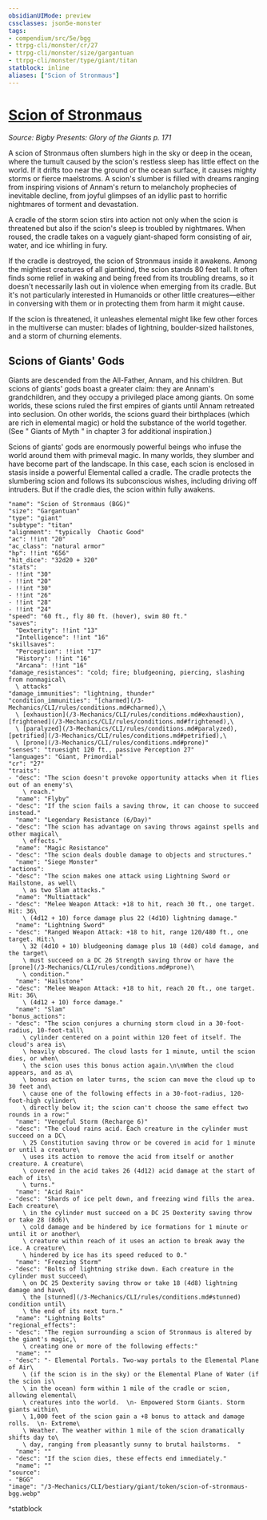 ```yaml
---
obsidianUIMode: preview
cssclasses: json5e-monster
tags:
- compendium/src/5e/bgg
- ttrpg-cli/monster/cr/27
- ttrpg-cli/monster/size/gargantuan
- ttrpg-cli/monster/type/giant/titan
statblock: inline
aliases: ["Scion of Stronmaus"]
---
```

# [Scion of Stronmaus](3-Mechanics\CLI\bestiary\giant/scion-of-stronmaus-bgg.md)
*Source: Bigby Presents: Glory of the Giants p. 171*  

A scion of Stronmaus often slumbers high in the sky or deep in the ocean, where the tumult caused by the scion's restless sleep has little effect on the world. If it drifts too near the ground or the ocean surface, it causes mighty storms or fierce maelstroms. A scion's slumber is filled with dreams ranging from inspiring visions of Annam's return to melancholy prophecies of inevitable decline, from joyful glimpses of an idyllic past to horrific nightmares of torment and devastation.

A cradle of the storm scion stirs into action not only when the scion is threatened but also if the scion's sleep is troubled by nightmares. When roused, the cradle takes on a vaguely giant-shaped form consisting of air, water, and ice whirling in fury.

If the cradle is destroyed, the scion of Stronmaus inside it awakens. Among the mightiest creatures of all giantkind, the scion stands 80 feet tall. It often finds some relief in waking and being freed from its troubling dreams, so it doesn't necessarily lash out in violence when emerging from its cradle. But it's not particularly interested in Humanoids or other little creatures—either in conversing with them or in protecting them from harm it might cause.

If the scion is threatened, it unleashes elemental might like few other forces in the multiverse can muster: blades of lightning, boulder-sized hailstones, and a storm of churning elements.

## Scions of Giants' Gods

Giants are descended from the All-Father, Annam, and his children. But scions of giants' gods boast a greater claim: they are Annam's grandchildren, and they occupy a privileged place among giants. On some worlds, these scions ruled the first empires of giants until Annam retreated into seclusion. On other worlds, the scions guard their birthplaces (which are rich in elemental magic) or hold the substance of the world together. (See " Giants of Myth " in chapter 3 for additional inspiration.)

Scions of giants' gods are enormously powerful beings who infuse the world around them with primeval magic. In many worlds, they slumber and have become part of the landscape. In this case, each scion is enclosed in stasis inside a powerful Elemental called a cradle. The cradle protects the slumbering scion and follows its subconscious wishes, including driving off intruders. But if the cradle dies, the scion within fully awakens.

```statblock
"name": "Scion of Stronmaus (BGG)"
"size": "Gargantuan"
"type": "giant"
"subtype": "titan"
"alignment": "typically  Chaotic Good"
"ac": !!int "20"
"ac_class": "natural armor"
"hp": !!int "656"
"hit_dice": "32d20 + 320"
"stats":
- !!int "30"
- !!int "20"
- !!int "30"
- !!int "26"
- !!int "28"
- !!int "24"
"speed": "60 ft., fly 80 ft. (hover), swim 80 ft."
"saves":
  "Dexterity": !!int "13"
  "Intelligence": !!int "16"
"skillsaves":
  "Perception": !!int "17"
  "History": !!int "16"
  "Arcana": !!int "16"
"damage_resistances": "cold; fire; bludgeoning, piercing, slashing from nonmagical\
  \ attacks"
"damage_immunities": "lightning, thunder"
"condition_immunities": "[charmed](/3-Mechanics/CLI/rules/conditions.md#charmed),\
  \ [exhaustion](/3-Mechanics/CLI/rules/conditions.md#exhaustion), [frightened](/3-Mechanics/CLI/rules/conditions.md#frightened),\
  \ [paralyzed](/3-Mechanics/CLI/rules/conditions.md#paralyzed), [petrified](/3-Mechanics/CLI/rules/conditions.md#petrified),\
  \ [prone](/3-Mechanics/CLI/rules/conditions.md#prone)"
"senses": "truesight 120 ft., passive Perception 27"
"languages": "Giant, Primordial"
"cr": "27"
"traits":
- "desc": "The scion doesn't provoke opportunity attacks when it flies out of an enemy's\
    \ reach."
  "name": "Flyby"
- "desc": "If the scion fails a saving throw, it can choose to succeed instead."
  "name": "Legendary Resistance (6/Day)"
- "desc": "The scion has advantage on saving throws against spells and other magical\
    \ effects."
  "name": "Magic Resistance"
- "desc": "The scion deals double damage to objects and structures."
  "name": "Siege Monster"
"actions":
- "desc": "The scion makes one attack using Lightning Sword or Hailstone, as well\
    \ as two Slam attacks."
  "name": "Multiattack"
- "desc": "Melee Weapon Attack: +18 to hit, reach 30 ft., one target. Hit: 36\
    \ (4d12 + 10) force damage plus 22 (4d10) lightning damage."
  "name": "Lightning Sword"
- "desc": "Ranged Weapon Attack: +18 to hit, range 120/480 ft., one target. Hit:\
    \ 32 (4d10 + 10) bludgeoning damage plus 18 (4d8) cold damage, and the target\
    \ must succeed on a DC 26 Strength saving throw or have the [prone](/3-Mechanics/CLI/rules/conditions.md#prone)\
    \ condition."
  "name": "Hailstone"
- "desc": "Melee Weapon Attack: +18 to hit, reach 20 ft., one target. Hit: 36\
    \ (4d12 + 10) force damage."
  "name": "Slam"
"bonus_actions":
- "desc": "The scion conjures a churning storm cloud in a 30-foot-radius, 10-foot-tall\
    \ cylinder centered on a point within 120 feet of itself. The cloud's area is\
    \ heavily obscured. The cloud lasts for 1 minute, until the scion dies, or when\
    \ the scion uses this bonus action again.\n\nWhen the cloud appears, and as a\
    \ bonus action on later turns, the scion can move the cloud up to 30 feet and\
    \ cause one of the following effects in a 30-foot-radius, 120-foot-high cylinder\
    \ directly below it; the scion can't choose the same effect two rounds in a row:"
  "name": "Vengeful Storm (Recharge 6)"
- "desc": "The cloud rains acid. Each creature in the cylinder must succeed on a DC\
    \ 25 Constitution saving throw or be covered in acid for 1 minute or until a creature\
    \ uses its action to remove the acid from itself or another creature. A creature\
    \ covered in the acid takes 26 (4d12) acid damage at the start of each of its\
    \ turns."
  "name": "Acid Rain"
- "desc": "Shards of ice pelt down, and freezing wind fills the area. Each creature\
    \ in the cylinder must succeed on a DC 25 Dexterity saving throw or take 28 (8d6)\
    \ cold damage and be hindered by ice formations for 1 minute or until it or another\
    \ creature within reach of it uses an action to break away the ice. A creature\
    \ hindered by ice has its speed reduced to 0."
  "name": "Freezing Storm"
- "desc": "Bolts of lightning strike down. Each creature in the cylinder must succeed\
    \ on DC 25 Dexterity saving throw or take 18 (4d8) lightning damage and have\
    \ the [stunned](/3-Mechanics/CLI/rules/conditions.md#stunned) condition until\
    \ the end of its next turn."
  "name": "Lightning Bolts"
"regional_effects":
- "desc": "The region surrounding a scion of Stronmaus is altered by the giant's magic,\
    \ creating one or more of the following effects:"
  "name": ""
- "desc": "- Elemental Portals. Two-way portals to the Elemental Plane of Air\
    \ (if the scion is in the sky) or the Elemental Plane of Water (if the scion is\
    \ in the ocean) form within 1 mile of the cradle or scion, allowing elemental\
    \ creatures into the world.  \n- Empowered Storm Giants. Storm giants within\
    \ 1,000 feet of the scion gain a +8 bonus to attack and damage rolls.  \n- Extreme\
    \ Weather. The weather within 1 mile of the scion dramatically shifts day to\
    \ day, ranging from pleasantly sunny to brutal hailstorms.  "
  "name": ""
- "desc": "If the scion dies, these effects end immediately."
  "name": ""
"source":
- "BGG"
"image": "/3-Mechanics/CLI/bestiary/giant/token/scion-of-stronmaus-bgg.webp"
```
^statblock